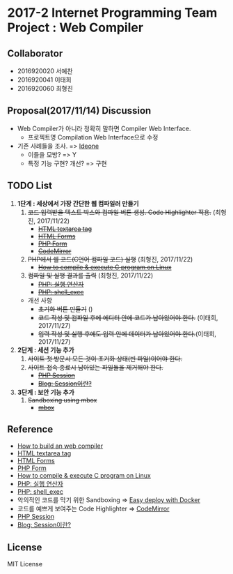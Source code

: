 # 2017-2 Internet Programming Team Project : Web Compiler
## Collaborator
* 2016920020 서예찬
* 2016920041 이태희
* 2016920060 최형진

## Proposal(2017/11/14) Discussion
* Web Compiler가 아니라 정확히 말하면 Compiler Web Interface.
	- 프로젝트명 Compilation Web Interface으로 수정
* 기존 사례들을 조사. => [Ideone](www.ideone.com)
	* 이들을 모방? => Y
	* 특정 기능 구현? 개선? => 구현

## TODO List
1. **1단계 : 세상에서 가장 간단한 웹 컴파일러 만들기**
	1. ~~코드 입력받을 텍스트 박스와 컴파일 버튼 생성. Code Highlighter 적용.~~ (최형진, 2017/11/22)
		* ~~[HTML textarea tag](https://www.w3schools.com/tags/tag_textarea.asp)~~ 
		* ~~[HTML Forms](https://www.w3schools.com/html/html_forms.asp)~~
		* ~~[PHP Form](https://www.w3schools.com/php/php_forms.asp)~~
		* ~~[CodeMirror](http://codemirror.net/index.html)~~
	2. ~~PHP에서 쉘 코드(C언어 컴파일 코드) 실행~~ (최형진, 2017/11/22)
		* ~~[How to compile & execute C program on Linux](http://www.codecoffee.com/tipsforlinux/articles/18.html)~~
	3. ~~컴파일 및 실행 결과를 출력~~ (최형진, 2017/11/22)
		* ~~[PHP: 실행 연산자](http://php.net/manual/kr/language.operators.execution.php)~~
		* ~~[PHP: shell_exec](http://php.net/manual/kr/function.shell-exec.php)~~
	* 개선 사항
		* ~~초기화 버튼 만들기~~ ()
		* ~~코드 작성 및 컴파일 후에 에디터 안에 코드가 남아있어야 한다.~~ (이태희, 2017/11/27)
		* ~~입력 작성 및 실행 후에도 입력 안에 데이터가 남아있어야 한다.~~(이태희, 2017/11/27)
2. **2단계 : 세션 기능 추가**
	1. ~~사이트 첫 방문시 모든 것이 초기화 상태(빈 파일)이어야 한다.~~
	2. ~~사이트 접속 종료시 남아있는 파일들을 제거해야 한다.~~
		* ~~[PHP Session](https://www.w3schools.com/php/php_sessions.asp)~~
		* ~~[Blog: Session이란?](http://88240.tistory.com/190)~~
3. **3단계 : 보안 기능 추가**
	1. ~~Sandboxing using mbox~~
		* ~~[mbox](https://github.com/tsgates/mbox)~~

## Reference
* [How to build an web compiler](http://hashcode.co.kr/questions/3530/%EC%9B%B9-%EC%BB%B4%ED%8C%8C%EC%9D%BC%EB%9F%AC-%EB%A7%8C%EB%93%A4%EA%B8%B0)
* [HTML textarea tag](https://www.w3schools.com/tags/tag_textarea.asp)
* [HTML Forms](https://www.w3schools.com/html/html_forms.asp)
* [PHP Form](https://www.w3schools.com/php/php_forms.asp)
* [How to compile & execute C program on Linux](http://www.codecoffee.com/tipsforlinux/articles/18.html)
* [PHP: 실행 연산자](http://php.net/manual/kr/language.operators.execution.php)
* [PHP: shell_exec](http://php.net/manual/kr/function.shell-exec.php)
* 악의적인 코드를 막기 위한 Sandboxing => [Easy deploy with Docker](http://blog.nacyot.com/articles/2014-01-27-easy-deploy-with-docker/)
* 코드를 예쁘게 보여주는 Code Highlighter => [CodeMirror](http://codemirror.net/index.html)
* [PHP Session](https://www.w3schools.com/php/php_sessions.asp)
* [Blog: Session이란?](http://88240.tistory.com/190)

## License
MIT License